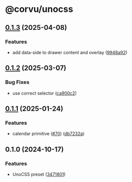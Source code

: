 # @corvu/unocss

## [0.1.3](https://github.com/corvudev/corvu/compare/@corvu/unocss@0.1.2...@corvu/unocss@0.1.3) (2025-04-08)


### Features

* add data-side to drawer content and overlay ([9948a92](https://github.com/corvudev/corvu/commit/9948a923364618cd47649eff3775cc0d72438f34))

## [0.1.2](https://github.com/corvudev/corvu/compare/@corvu/unocss@0.1.1...@corvu/unocss@0.1.2) (2025-03-07)


### Bug Fixes

* use correct selector ([ca900c2](https://github.com/corvudev/corvu/commit/ca900c2fed9a2cc4f3ba453cafcb990fa388d657))

## [0.1.1](https://github.com/corvudev/corvu/compare/@corvu/unocss@0.1.0...@corvu/unocss@0.1.1) (2025-01-24)


### Features

* calendar primitive ([#70](https://github.com/corvudev/corvu/issues/70)) ([db7232a](https://github.com/corvudev/corvu/commit/db7232ac19975c7a0d185494fdb3c7cdf35bfcdc))

## 0.1.0 (2024-10-17)


### Features

* UnoCSS preset ([3471801](https://github.com/corvudev/corvu/commit/3471801029cc82c48934bf6301bfd06ea07abf18))
